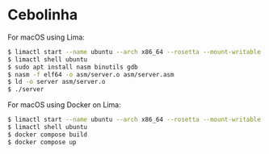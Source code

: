 # Cebolinha

For macOS using Lima:

```bash
$ limactl start --name ubuntu --arch x86_64 --rosetta --mount-writable --cpus 4 --disk 20
$ limactl shell ubuntu
$ sudo apt install nasm binutils gdb
$ nasm -f elf64 -o asm/server.o asm/server.asm
$ ld -o server asm/server.o
$ ./server
```

For macOS using Docker on Lima:

```bash
$ limactl start --name ubuntu --arch x86_64 --rosetta --mount-writable --cpus 4 --disk 20
$ limactl shell ubuntu
$ docker compose build
$ docker compose up
```
